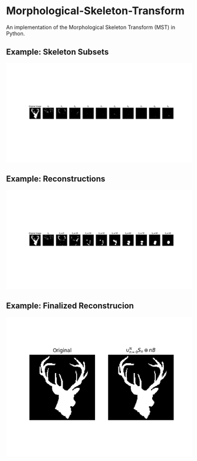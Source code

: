 # Morphological-Skeleton-Transform
An implementation of the Morphological Skeleton Transform (MST) in Python.
## Example: Skeleton Subsets ##
![alt text](https://github.com/danielenricocahall/Morphological-Skeleton-Transform/blob/master/deer_skel_subsets.png)
## Example: Reconstructions ##
![alt text](https://github.com/danielenricocahall/Morphological-Skeleton-Transform/blob/master/deer_rec_updated.png)
## Example: Finalized Reconstrucion ##
![alt text](https://github.com/danielenricocahall/Morphological-Skeleton-Transform/blob/master/deer_final_reconstruction.png)

